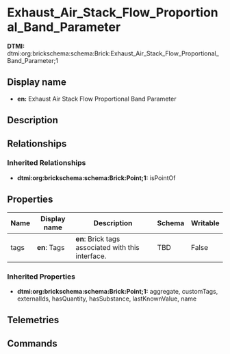 # Exhaust_Air_Stack_Flow_Proportional_Band_Parameter
**DTMI:** dtmi:org:brickschema:schema:Brick:Exhaust_Air_Stack_Flow_Proportional_Band_Parameter;1
## Display name
- **en:** Exhaust Air Stack Flow Proportional Band Parameter
## Description
## Relationships
### Inherited Relationships
* **dtmi:org:brickschema:schema:Brick:Point;1:** isPointOf
## Properties
|Name|Display name|Description|Schema|Writable|
|-|-|-|-|-|
|tags|**en**: Tags|**en**: Brick tags associated with this interface.|TBD|False|
### Inherited Properties
* **dtmi:org:brickschema:schema:Brick:Point;1:** aggregate, customTags, externalIds, hasQuantity, hasSubstance, lastKnownValue, name
## Telemetries
## Commands
